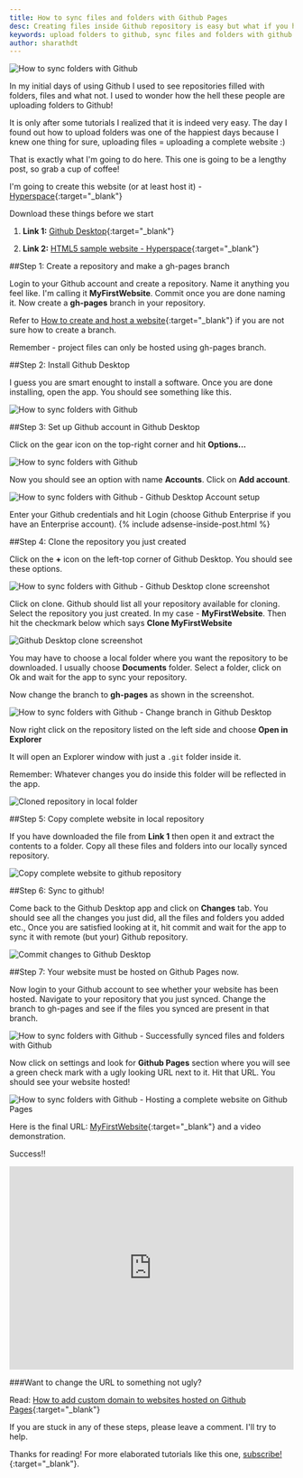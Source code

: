 ```yaml
---
title: How to sync files and folders with Github Pages
desc: Creating files inside Github repository is easy but what if you have lot of files and folders to upload to Github! You can also upload project to github using this method.
keywords: upload folders to github, sync files and folders with github
author: sharathdt
---
```


<img alt="How to sync folders with Github" title="How to sync folders with Github" itemprop="thumbnailUrl" src="/images/sync-local-folders-with-github.jpg">

In my initial days of using Github I used to see repositories filled with folders, files and what not. I used to wonder how the hell these people are uploading folders to Github! 

It is only after some tutorials I realized that it is indeed very easy. The day I found out how to upload folders was one of the happiest days because I knew one thing for sure, uploading files = uploading a complete website :)

That is exactly what I'm going to do here. This one is going to be a lengthy post, so grab a cup of coffee!

I'm going to create this website (or at least host it) - [Hyperspace](http://redgadget.github.io/MyFirstWebsite/){:target="_blank"}


Download these things before we start

1. **Link 1:** [Github Desktop](https://desktop.github.com/){:target="_blank"}


2. **Link 2:** [HTML5 sample website - Hyperspace](http://html5up.net/hyperspace/download){:target="_blank"}


##Step 1: Create a repository and make a gh-pages branch

Login to your Github account and create a repository. Name it anything you feel like. I'm calling it **MyFirstWebsite**. Commit once you are done naming it. Now create a **gh-pages** branch in your repository.

Refer to [How to create and host a website](http://blog.webjeda.com/how-to-create-and-host-a-website-on-github-pages/){:target="_blank"} if you are not sure how to create a branch.

Remember - project files can only be hosted using gh-pages branch.


##Step 2: Install Github Desktop

I guess you are smart enought to install a software. Once you are done installing, open the app. You should see something like this.

![How to sync folders with Github](/images/sync-folders-with-github-desktop-tutorial-screenshot.jpg)

##Step 3: Set up Github account in Github Desktop

Click on the gear icon on the top-right corner and hit **Options...**

![How to sync folders with Github](/images/github-desktop-settings.jpg)

Now you should see an option with name **Accounts**. Click on **Add account**.

![How to sync folders with Github - Github Desktop Account setup](/images/github-desktop-account-setup.jpg)

Enter your Github credentials and hit Login (choose Github Enterprise if you have an Enterprise account).
{% include adsense-inside-post.html %}

##Step 4: Clone the repository you just created

Click on the **+** icon on the left-top corner of Github Desktop. You should see these options.

![How to sync folders with Github - Github Desktop clone screenshot](/images/clone-repository-to-local-folder-github-desktop.jpg)

Click on clone. Github should list all your repository available for cloning. Select the repository you just created. In my case - **MyFirstWebsite**. Then hit the checkmark below which says **Clone MyFirstWebsite**    

![Github Desktop clone screenshot](/images/clone-repository-to-local-folder-github-desktop-2.jpg)

You may have to choose a local folder where you want the repository to be downloaded. I usually choose **Documents** folder. Select a folder, click on Ok and wait for the app to sync your repository.

Now change the branch to **gh-pages** as shown in the screenshot.

![How to sync folders with Github - Change branch in Github Desktop](/images/change-branch-in-github-desktop.jpg)

Now right click on the repository listed on the left side and choose **Open in Explorer**

It will open an Explorer window with just a ```.git``` folder inside it. 


Remember: Whatever changes you do inside this folder will be reflected in the app.

![Cloned repository in local folder](/images/cloned-repository-inside-local-folder.jpg)

##Step 5: Copy complete website in local repository

If you have downloaded the file from **Link 1** then open it and extract the contents to a folder. Copy all these files and folders into our locally synced repository.

![Copy complete website to github repository](/images/copy-complete-website-to-repository.jpg)

##Step 6: Sync to github!

Come back to the Github Desktop app and click on **Changes** tab. You should see all the changes you just did, all the files and folders you added etc., Once you are satisfied looking at it, hit commit and wait for the app to sync it with remote (but your) Github repository.

![Commit changes to Github Desktop](/images/commit-changes-to-github-desktop.jpg)


##Step 7: Your website must be hosted on Github Pages now.

Now login to your Github account to see whether your website has been hosted. Navigate to your repository that you just synced. Change the branch to gh-pages and see if the files you synced are present in that branch.

![ How to sync folders with Github - Successfully synced files and folders with Github](/images/successfully-synced-folders-in-github.jpg)

Now click on settings and look for **Github Pages** section where you will see a green check mark with a ugly looking URL next to it. Hit that URL. You should see your website hosted!

![How to sync folders with Github - Hosting a complete website on Github Pages](/images/hosting-a-complete-website-on-github-pages.jpg)

Here is the final URL: [MyFirstWebsite](http://redgadget.github.io/MyFirstWebsite/){:target="_blank"} and a video demonstration.

Success!!


<iframe itemscope="" itemprop="video" width="100%" height="360" src="https://www.youtube.com/embed/5BSpJ0bpE14?rel=0" frameborder="0" allowfullscreen></iframe>


###Want to change the URL to something not ugly?

Read: [How to add custom domain to websites hosted on Github Pages](https://blog.webjeda.com/how-to-add-custom-domain-to-github){:target="_blank"}

If you are stuck in any of these steps, please leave a comment. I'll try to help.

Thanks for reading! For more elaborated tutorials like this one, [subscribe!](http://eepurl.com/bMx0pz){:target="_blank"}.